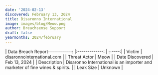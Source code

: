```yaml
---
date: '2024-02-13'
discovered: February 13, 2024
title: Disaronno International
image: images/blog/Meow.png
author: Breachsense Support
draft: false
yearmonths: 2024/february
---
```


| Data Breach Report------------:     |:-------------:    | :-----:|
| Victim      | disaronnointernational.com      | 
| Threat Actor      | Meow      | 
| Date Discovered      | Feb 13, 2024      | 
| Description      | Disaronno International is an importer and marketer of fine wines & spirits.      | 
| Leak Size      | Unknown      | 

